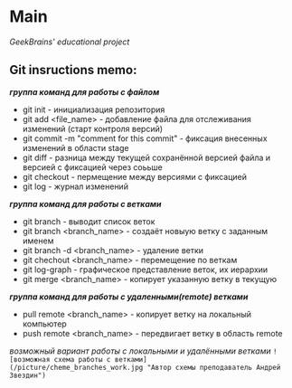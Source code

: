 # Main
*GeekBrains' educational project*

Git insructions memo:
----------------------------
*__группа команд для работы с файлом__*
* git init - инициализация репозитория
* git add <file_name> - добавление файла для отслеживания изменений (старт контроля версий)
* git commit -m "comment for this commit" - фиксация внесенных изменений в области stage
* git diff - разница между текущей сохранённой версией файла и версией с фиксацией через соььше
* git checkout - пермещение между версиями с фиксацией
* git log - журнал изменений

*__группа команд для работы с ветками__*
* git branch - выводит список веток
* git branch <branch_name> - создаёт новыую ветку с заданным именем
* git branch -d <branch_name> - удаление ветки
* git chechout <branch_name> - перемещение по веткам
* git log-graph - графическое представление веток, их иерархии
* git merge <branch_name> - копирует указанную ветку в текущую

*__группа команд для работы с удаленными(remote) ветками__*
* pull remote <branch_name> - копирует ветку на локальный компьютер
* push remote <branch_name> - передвигает ветку в область remote

*возможный вариант работы с локальными и удалёнными ветками*
<code>![возможная схема работы с ветками] (/picture/cheme_branches_work.jpg "Автор схемы преподаватель Андрей Звездин")</code>
